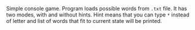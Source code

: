 Simple console game. Program loads possible words from `.txt` file. It has two modes, with and without hints.
Hint means that you can type `*` instead of letter and list of words that fit to current state will be printed. 
